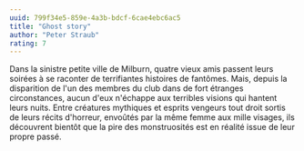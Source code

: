 ```yaml
---
uuid: 799f34e5-859e-4a3b-bdcf-6cae4ebc6ac5
title: "Ghost story"
author: "Peter Straub"
rating: 7
---
```


Dans la sinistre petite ville de Milburn, quatre vieux amis passent leurs soirées à se raconter de terrifiantes histoires de fantômes. Mais, depuis la disparition de l'un des membres du club dans de fort étranges circonstances, aucun d'eux n'échappe aux terribles visions qui hantent leurs nuits. Entre créatures mythiques et esprits vengeurs tout droit sortis de leurs récits d'horreur, envoûtés par la même femme aux mille visages, ils découvrent bientôt que la pire des monstruosités est en réalité issue de leur propre passé.